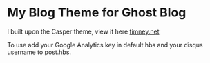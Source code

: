 
# My Blog Theme for Ghost Blog

I built upon the Casper theme, view it here [timney.net](http://www.timney.net)

To use add your Google Analytics key in default.hbs and your disqus username to post.hbs.
